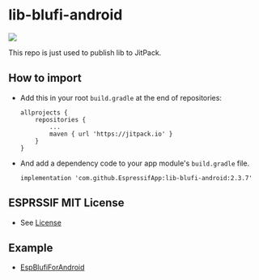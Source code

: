 # lib-blufi-android

[![](https://jitpack.io/v/EspressifApp/lib-blufi-android.svg)](https://jitpack.io/#EspressifApp/lib-blufi-android)
  
This repo is just used to publish lib to JitPack.

## How to import
- Add this in your root `build.gradle` at the end of repositories:
  ```
  allprojects {
      repositories {
          ...
          maven { url 'https://jitpack.io' }
      }
  }
   ```
- And add a dependency code to your app module's `build.gradle` file. 
  ```  
  implementation 'com.github.EspressifApp:lib-blufi-android:2.3.7'
  ```

## ESPRSSIF MIT License
- See [License](LICENSE)

## Example
- [EspBlufiForAndroid](https://github.com/EspressifApp/EspBlufiForAndroid)
